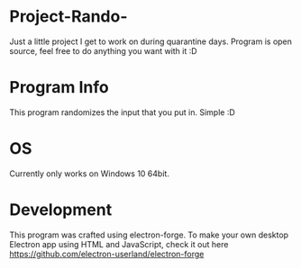 # Project-Rando-
Just a little project I get to work on during quarantine days. Program is open source, feel free to do anything you want with it :D

# Program Info
This program randomizes the input that you put in. Simple :D

# OS
Currently only works on Windows 10 64bit. 

# Development
This program was crafted using electron-forge. To make your own desktop Electron app using HTML and JavaScript, check it out here https://github.com/electron-userland/electron-forge
